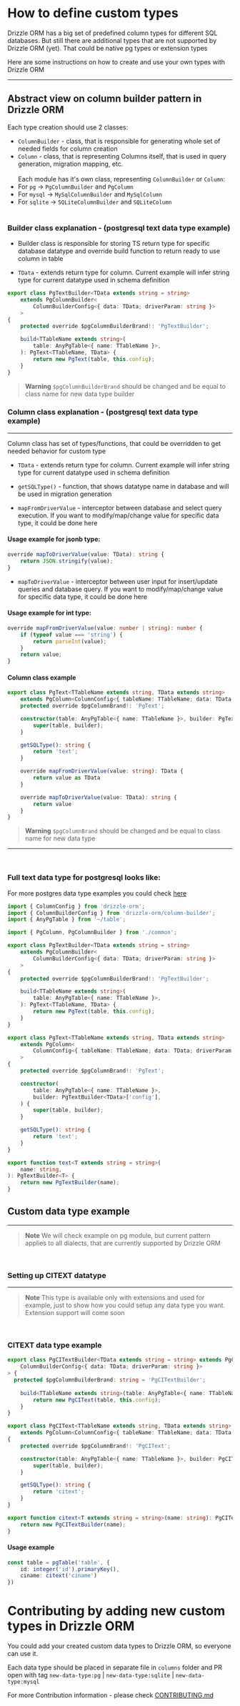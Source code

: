 # How to define custom types

Drizzle ORM has a big set of predefined column types for different SQL databases. But still there are additional types that are not supported by Drizzle ORM (yet). That could be native pg types or extension types
</br>

Here are some instructions on how to create and use your own types with Drizzle ORM

---

## Abstract view on column builder pattern in Drizzle ORM

Each type creation should use 2 classes:

- `ColumnBuilder` - class, that is responsible for generating whole set of needed fields for column creation
- `Column` - class, that is representing Columns itself, that is used in query generation, migration mapping, etc.
  </br>
  </br>
  Each module has it's own class, representing `ColumnBuilder` or `Column`:
- For `pg` -> `PgColumnBuilder` and `PgColumn`
- For `mysql` -> `MySqlColumnBuilder` and `MySqlColumn`
- For `sqlite` -> `SQLiteColumnBuilder` and `SQLiteColumn`
  </br>
  </br>

### Builder class explanation - (postgresql text data type example)

- Builder class is responsible for storing TS return type for specific database datatype and override build function to return ready to use column in table

- `TData` - extends return type for column. Current example will infer string type for current datatype used in schema definition
```typescript
export class PgTextBuilder<TData extends string = string>
	extends PgColumnBuilder<
		ColumnBuilderConfig<{ data: TData; driverParam: string }>
	>
{
	protected override $pgColumnBuilderBrand!: 'PgTextBuilder';

	build<TTableName extends string>(
		table: AnyPgTable<{ name: TTableName }>,
	): PgText<TTableName, TData> {
		return new PgText(table, this.config);
	}
}
```

> **Warning**
> `$pgColumnBuilderBrand` should be changed and be equal to class name for new data type builder

### Column class explanation - (postgresql text data type example)
---
Column class has set of types/functions, that could be overridden to get needed behavior for custom type

- `TData` - extends return type for column. Current example will infer string type for current datatype used in schema definition

- `getSQLType()` - function, that shows datatype name in database and will be used in migration generation 

- `mapFromDriverValue` - interceptor between database and select query execution. If you want to modify/map/change value for specific data type, it could be done here

#### Usage example for jsonb type:
```typescript
override mapToDriverValue(value: TData): string {
	return JSON.stringify(value);
}
```

- `mapToDriverValue` - interceptor between user input for insert/update queries and database query. If you want to modify/map/change value for specific data type, it could be done here

#### Usage example for int type:
```typescript
override mapFromDriverValue(value: number | string): number {
	if (typeof value === 'string') {
		return parseInt(value);
	}
	return value;
}
```

#### Column class example
```typescript
export class PgText<TTableName extends string, TData extends string>
	extends PgColumn<ColumnConfig<{ tableName: TTableName; data: TData; driverParam: string }>> {
	protected override $pgColumnBrand!: 'PgText';

	constructor(table: AnyPgTable<{ name: TTableName }>, builder: PgTextBuilder<TData>['config']) {
		super(table, builder);
	}

	getSQLType(): string {
		return 'text';
	}

	override mapFromDriverValue(value: string): TData {
		return value as TData
	}

	override mapToDriverValue(value: TData): string {
		return value
	}
}
```

> **Warning**
> `$pgColumnBrand` should be changed and be equal to class name for new data type
---

</br>

### Full text data type for postgresql looks like:

For more postgres data type examples you could check [here](https://github.com/drizzle-team/drizzle-orm/tree/main/drizzle-orm-pg/src/columns)

```typescript
import { ColumnConfig } from 'drizzle-orm';
import { ColumnBuilderConfig } from 'drizzle-orm/column-builder';
import { AnyPgTable } from '~/table';

import { PgColumn, PgColumnBuilder } from './common';

export class PgTextBuilder<TData extends string = string>
	extends PgColumnBuilder<
		ColumnBuilderConfig<{ data: TData; driverParam: string }>
	>
{
	protected override $pgColumnBuilderBrand!: 'PgTextBuilder';

	build<TTableName extends string>(
		table: AnyPgTable<{ name: TTableName }>,
	): PgText<TTableName, TData> {
		return new PgText(table, this.config);
	}
}

export class PgText<TTableName extends string, TData extends string>
	extends PgColumn<
		ColumnConfig<{ tableName: TTableName; data: TData; driverParam: string }>
	>
{
	protected override $pgColumnBrand!: 'PgText';

	constructor(
		table: AnyPgTable<{ name: TTableName }>,
		builder: PgTextBuilder<TData>['config'],
	) {
		super(table, builder);
	}

	getSQLType(): string {
		return 'text';
	}
}

export function text<T extends string = string>(
	name: string,
): PgTextBuilder<T> {
	return new PgTextBuilder(name);
}
```

## Custom data type example

---

> **Note**
> We will check example on pg module, but current pattern applies to all dialects, that are currently supported by Drizzle ORM

</br>

### Setting up CITEXT datatype
---
> **Note**
 This type is available only with extensions and used for example, just to show how you could setup any data type you want. Extension support will come soon 
</br>

### CITEXT data type example
```typescript
export class PgCITextBuilder<TData extends string = string> extends PgColumnBuilder<
	ColumnBuilderConfig<{ data: TData; driverParam: string }>
> {
  protected $pgColumnBuilderBrand: string = 'PgCITextBuilder';
  
	build<TTableName extends string>(table: AnyPgTable<{ name: TTableName }>): PgCIText<TTableName, TData> {
		return new PgCIText(table, this.config);
	}
}

export class PgCIText<TTableName extends string, TData extends string>
	extends PgColumn<ColumnConfig<{ tableName: TTableName; data: TData; driverParam: string }>>
{
	protected override $pgColumnBrand!: 'PgCIText';

	constructor(table: AnyPgTable<{ name: TTableName }>, builder: PgCITextBuilder<TData>['config']) {
		super(table, builder);
	}

	getSQLType(): string {
		return 'citext';
	}
}

export function citext<T extends string = string>(name: string): PgCITextBuilder<T> {
	return new PgCITextBuilder(name);
}
```

#### Usage example
```typescript
const table = pgTable('table', {
	id: integer('id').primaryKey(),
	ciname: citext('ciname')
})
```

# Contributing by adding new custom types in Drizzle ORM

You could add your created custom data types to Drizzle ORM, so everyone can use it.

Each data type should be placed in separate file in `columns` folder and PR open with tag `new-data-type:pg` | `new-data-type:sqlite` | `new-data-type:mysql`

For more Contribution information - please check [CONTRIBUTING.md](https://github.com/drizzle-team/drizzle-orm/blob/main/CONTRIBUTING.md)
